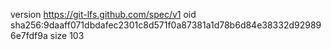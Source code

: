 version https://git-lfs.github.com/spec/v1
oid sha256:9daaff071dbdafec2301c8d571f0a87381a1d78b6d84e38332d929896e7fdf9a
size 103
